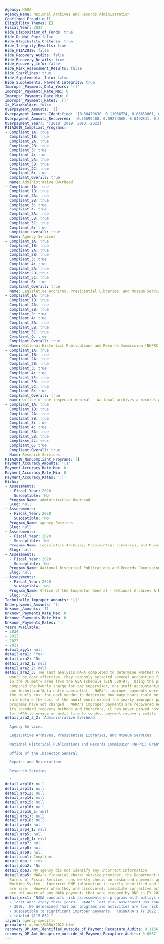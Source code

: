 ```yaml
---
Agency: NARA
Agency_Name: National Archives and Records Administration
Confirmed_Fraud: null
Eligibility_Themes: []
Fiscal_Year: 2022
Hide_Disposition_of_Funds: true
Hide_Do_Not_Pay: false
Hide_Eligibility_Criteria: true
Hide_Integrity_Results: true
Hide_PIIA2019: false
Hide_Recovery_Audits: false
Hide_Recovery_Details: true
Hide_Recovery_Info: false
Hide_Risk_Assessment_Results: false
Hide_Sparklines: true
Hide_Supplemental_Info: false
Hide_Supplemental_Payment_Integrity: true
Improper_Payments_Data_Years: '[]'
Improper_Payments_Rate_Max: 0
Improper_Payments_Rate_Min: 0
Improper_Payments_Rates: '[]'
Is_Placeholder: false
Overpayment_Amounts: '[]'
Overpayment_Amounts_Identified: '[0.68470638, 0.11030774, 0.06663061, 0.1156]'
Overpayment_Amounts_Recovered: '[0.56599468, 0.09274565, 0.0492841, 0.0867]'
Overpayment_Years: '[2018, 2019, 2020, 2022]'
PIIA2019_Compliant_Programs:
- Compliant_1A: true
  Compliant_1B: true
  Compliant_2A: true
  Compliant_2B: true
  Compliant_3: true
  Compliant_4: true
  Compliant_5A: true
  Compliant_5B: true
  Compliant_5C: true
  Compliant_6: true
  Compliant_Overall: true
  Name: Administrative Overhead
- Compliant_1A: true
  Compliant_1B: true
  Compliant_2A: true
  Compliant_2B: true
  Compliant_3: true
  Compliant_4: true
  Compliant_5A: true
  Compliant_5B: true
  Compliant_5C: true
  Compliant_6: true
  Compliant_Overall: true
  Name: Agency Services
- Compliant_1A: true
  Compliant_1B: true
  Compliant_2A: true
  Compliant_2B: true
  Compliant_3: true
  Compliant_4: true
  Compliant_5A: true
  Compliant_5B: true
  Compliant_5C: true
  Compliant_6: true
  Compliant_Overall: true
  Name: Legislative Archives, Presidential Libraries, and Museum Services
- Compliant_1A: true
  Compliant_1B: true
  Compliant_2A: true
  Compliant_2B: true
  Compliant_3: true
  Compliant_4: true
  Compliant_5A: true
  Compliant_5B: true
  Compliant_5C: true
  Compliant_6: true
  Compliant_Overall: true
  Name: National Historical Publications and Records Commission (NHPRC) Grants
- Compliant_1A: true
  Compliant_1B: true
  Compliant_2A: true
  Compliant_2B: true
  Compliant_3: true
  Compliant_4: true
  Compliant_5A: true
  Compliant_5B: true
  Compliant_5C: true
  Compliant_6: true
  Compliant_Overall: true
  Name: Office of the Inspector General - National Archives & Records Administration
- Compliant_1A: true
  Compliant_1B: true
  Compliant_2A: true
  Compliant_2B: true
  Compliant_3: true
  Compliant_4: true
  Compliant_5A: true
  Compliant_5B: true
  Compliant_5C: true
  Compliant_6: true
  Compliant_Overall: true
  Name: Research Services
PIIA2019_NonCompliant_Programs: []
Payment_Accuracy_Amounts: '[]'
Payment_Accuracy_Rate_Max: 0
Payment_Accuracy_Rate_Min: 0
Payment_Accuracy_Rates: '[]'
Risks:
- Assessments:
  - Fiscal_Year: 2020
    Susceptible: 'No'
  Program_Name: Administrative Overhead
  Slug: null
- Assessments:
  - Fiscal_Year: 2020
    Susceptible: 'No'
  Program_Name: Agency Services
  Slug: null
- Assessments:
  - Fiscal_Year: 2020
    Susceptible: 'No'
  Program_Name: Legislative Archives, Presidential Libraries, and Museum Services
  Slug: null
- Assessments:
  - Fiscal_Year: 2020
    Susceptible: 'No'
  Program_Name: National Historical Publications and Records Commission (NHPRC) Grants
  Slug: null
- Assessments:
  - Fiscal_Year: 2020
    Susceptible: 'No'
  Program_Name: Office of the Inspector General - National Archives & Records Administration
  Slug: null
Technically_Improper_Amounts: '[]'
Underpayment_Amounts: '[]'
Unknown_Amounts: '[]'
Unknown_Payments_Rate_Max: 0
Unknown_Payments_Rate_Min: 0
Unknown_Payments_Rates: '[]'
Years_Available:
- 2024
- 2023
- 2022
- 2021
detail_agy1: null
detail_ara1: 'Yes'
detail_ara2: 'No'
detail_ara2_1: null
detail_ara2_2: null
detail_ara2_3: The last analysis NARA completed to determine whether recovery audits
  would be cost effective, they randomly selected several accounting firms located
  in the DC metro area from the GSA schedule (SIN 520-9).  Using the price list, NARA
  compared the hourly charge for one supervisor, one staff accountant/analyst and
  one technician/data entry specialist.  NARA's improper payments were divided by
  the hourly cost for each vendor to determine how many hours could be billed at that
  rate before the cost of the audit would exceed the yearly improper payments identified.  NARA's
  programs have not changed.  NARA's improper payments are recovered nearly 100% through
  its standard recovery methods and therefore, it has never proved cost effective
  for NARA to engage an audit firm to conduct payment recovery audits.
detail_ara2_3_2: 'Administrative Overhead

  Agency Services

  Legislative Archives, Presidential Libraries, and Museum Services

  National Historical Publications and Records Commission (NHPRC) Grants

  Office of the Inspector General

  Repairs and Restorations

  Research Services

  '
detail_arp10: null
detail_arp11: null
detail_arp12: null
detail_arp14: null
detail_arp15: null
detail_arp16: null
detail_arp16_5: null
detail_arp17: null
detail_arp18: null
detail_arp4: null
detail_arp4_1: null
detail_arp5: null
detail_arp5_1: null
detail_arp7: null
detail_arp8: null
detail_arp9: null
detail_com1: Compliant
detail_dpa1: 'Yes'
detail_dpa2: 'No'
detail_dpa3: My agency did not identify any incorrect information
detail_dpa5: NARA's financial shared service provider, the Department of Treasury,
  Bureau of Fiscal Service, runs weekly checks on disbursed payments against the DNP/Treasury
  Working System.  Incorrect DNP information is rarely identified and therefore, corrections
  are rare.  However when they are discovered, immediate corrective action is taken.  We
  are not aware of any NARA payments that were stopped by DNP in FY 2022.
detail_exs1: "NARA conducts risk assessments on programs with outlays over\n$10M at\
  \ least once every three years.  NARA’s last risk assessment was conducted\nin FY\
  \ 2020.  We determined that our programs and activities are low risk and are\nnot\
  \ susceptible to significant improper payments.  \n\nNARA's FY 2022 improper payments\
  \ totaled $115,632."
layout: agency-specific
permalink: agency/NARA/2022.html
recovery_OP_Amt_Identified_outside_of_Payment_Recapture_Audits: 0.1156
recovery_OP_Amt_Recapture_outside_of_Payment_Recapture_Audits: 0.0867
---
```

